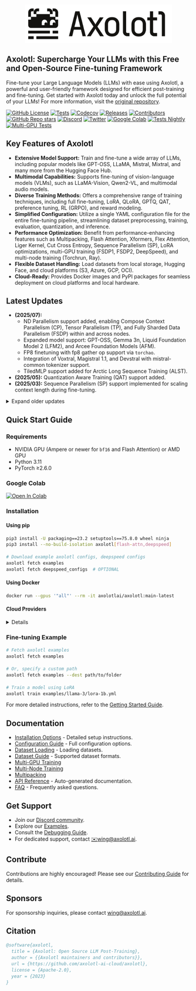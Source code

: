 <p align="center">
    <picture>
        <source media="(prefers-color-scheme: dark)" srcset="https://raw.githubusercontent.com/axolotl-ai-cloud/axolotl/887513285d98132142bf5db2a74eb5e0928787f1/image/axolotl_logo_digital_white.svg">
        <source media="(prefers-color-scheme: light)" srcset="https://raw.githubusercontent.com/axolotl-ai-cloud/axolotl/887513285d98132142bf5db2a74eb5e0928787f1/image/axolotl_logo_digital_black.svg">
        <img alt="Axolotl" src="https://raw.githubusercontent.com/axolotl-ai-cloud/axolotl/887513285d98132142bf5db2a74eb5e0928787f1/image/axolotl_logo_digital_black.svg" width="400" height="104" style="max-width: 100%;">
    </picture>
</p>

## Axolotl: Supercharge Your LLMs with this Free and Open-Source Fine-tuning Framework

Fine-tune your Large Language Models (LLMs) with ease using Axolotl, a powerful and user-friendly framework designed for efficient post-training and fine-tuning.  Get started with Axolotl today and unlock the full potential of your LLMs!  For more information, visit the [original repository](https://github.com/axolotl-ai-cloud/axolotl).

[![GitHub License](https://img.shields.io/github/license/axolotl-ai-cloud/axolotl.svg?color=blue)](https://github.com/axolotl-ai-cloud/axolotl/blob/main/LICENSE)
[![Tests](https://github.com/axolotl-ai-cloud/axolotl/actions/workflows/tests.yml/badge.svg)](https://github.com/axolotl-ai-cloud/axolotl/actions/workflows/tests.yml)
[![Codecov](https://codecov.io/gh/axolotl-ai-cloud/axolotl/branch/main/graph/badge.svg)](https://codecov.io/gh/axolotl-ai-cloud/axolotl)
[![Releases](https://img.shields.io/github/release/axolotl-ai-cloud/axolotl.svg)](https://github.com/axolotl-ai-cloud/axolotl/releases)
[![Contributors](https://img.shields.io/github/contributors-anon/axolotl-ai-cloud/axolotl?color=yellow&style=flat-square)](https://github.com/axolotl-ai-cloud/axolotl/graphs/contributors)
[![GitHub Repo stars](https://img.shields.io/github/stars/axolotl-ai-cloud/axolotl)](https://github.com/axolotl-ai-cloud/axolotl)
[![Discord](https://img.shields.io/badge/discord-7289da.svg?style=flat-square&logo=discord)](https://discord.com/invite/HhrNrHJPRb)
[![Twitter](https://img.shields.io/twitter/follow/axolotl_ai?style=social)](https://twitter.com/axolotl_ai)
[![Google Colab](https://colab.research.google.com/assets/colab-badge.svg)](https://colab.research.google.com/github/axolotl-ai-cloud/axolotl/blob/main/examples/colab-notebooks/colab-axolotl-example.ipynb)
[![Tests Nightly](https://github.com/axolotl-ai-cloud/axolotl/actions/workflows/tests-nightly.yml/badge.svg)](https://github.com/axolotl-ai-cloud/axolotl/actions/workflows/tests-nightly.yml)
[![Multi-GPU Tests](https://github.com/axolotl-ai-cloud/axolotl/actions/workflows/multi-gpu-e2e.yml/badge.svg)](https://github.com/axolotl-ai-cloud/axolotl/actions/workflows/multi-gpu-e2e.yml)


## Key Features of Axolotl

*   **Extensive Model Support:** Train and fine-tune a wide array of LLMs, including popular models like GPT-OSS, LLaMA, Mistral, Mixtral, and many more from the Hugging Face Hub.
*   **Multimodal Capabilities:** Supports fine-tuning of vision-language models (VLMs), such as LLaMA-Vision, Qwen2-VL, and multimodal audio models.
*   **Diverse Training Methods:** Offers a comprehensive range of training techniques, including full fine-tuning, LoRA, QLoRA, GPTQ, QAT, preference tuning, RL (GRPO), and reward modeling.
*   **Simplified Configuration:** Utilize a single YAML configuration file for the entire fine-tuning pipeline, streamlining dataset preprocessing, training, evaluation, quantization, and inference.
*   **Performance Optimization:** Benefit from performance-enhancing features such as Multipacking, Flash Attention, Xformers, Flex Attention, Liger Kernel, Cut Cross Entropy, Sequence Parallelism (SP), LoRA optimizations, multi-GPU training (FSDP1, FSDP2, DeepSpeed), and multi-node training (Torchrun, Ray).
*   **Flexible Dataset Handling:** Load datasets from local storage, Hugging Face, and cloud platforms (S3, Azure, GCP, OCI).
*   **Cloud-Ready:** Provides Docker images and PyPI packages for seamless deployment on cloud platforms and local hardware.

## Latest Updates

*   **(2025/07):**
    *   ND Parallelism support added, enabling Compose Context Parallelism (CP), Tensor Parallelism (TP), and Fully Sharded Data Parallelism (FSDP) within and across nodes.
    *   Expanded model support: GPT-OSS, Gemma 3n, Liquid Foundation Model 2 (LFM2), and Arcee Foundation Models (AFM).
    *   FP8 finetuning with fp8 gather op support via `torchao`.
    *   Integration of Voxtral, Magistral 1.1, and Devstral with mistral-common tokenizer support.
    *   TiledMLP support added for Arctic Long Sequence Training (ALST).
*   **(2025/05):** Quantization Aware Training (QAT) support added.
*   **(2025/03):** Sequence Parallelism (SP) support implemented for scaling context length during fine-tuning.

<details>
<summary>Expand older updates</summary>

*   **(2025/06):** Magistral with mistral-common tokenizer support added.
*   **(2025/04):** Llama 4 support added.
*   **(2025/03):** (Beta) Fine-tuning Multimodal models is now supported.
*   **(2025/02):** LoRA optimizations added for reduced memory usage and improved training speed.  GRPO support added.
*   **(2025/01):** Reward Modelling / Process Reward Modelling fine-tuning support added.
</details>


## Quick Start Guide

### Requirements

*   NVIDIA GPU (Ampere or newer for `bf16` and Flash Attention) or AMD GPU
*   Python 3.11
*   PyTorch ≥2.6.0

### Google Colab

[![Open In Colab](https://colab.research.google.com/assets/colab-badge.svg)](https://colab.research.google.com/github/axolotl-ai-cloud/axolotl/blob/main/examples/colab-notebooks/colab-axolotl-example.ipynb#scrollTo=msOCO4NRmRLa)

### Installation

#### Using pip

```bash
pip3 install -U packaging==23.2 setuptools==75.8.0 wheel ninja
pip3 install --no-build-isolation axolotl[flash-attn,deepspeed]

# Download example axolotl configs, deepspeed configs
axolotl fetch examples
axolotl fetch deepspeed_configs  # OPTIONAL
```

#### Using Docker

```bash
docker run --gpus '"all"' --rm -it axolotlai/axolotl:main-latest
```

#### Cloud Providers

<details>

-   [RunPod](https://runpod.io/gsc?template=v2ickqhz9s&ref=6i7fkpdz)
-   [Vast.ai](https://cloud.vast.ai?ref_id=62897&template_id=bdd4a49fa8bce926defc99471864cace&utm_source=github&utm_medium=developer_community&utm_campaign=template_launch_axolotl&utm_content=readme)
-   [PRIME Intellect](https://app.primeintellect.ai/dashboard/create-cluster?image=axolotl&location=Cheapest&security=Cheapest&show_spot=true)
-   [Modal](https://www.modal.com?utm_source=github&utm_medium=github&utm_campaign=axolotl)
-   [Novita](https://novita.ai/gpus-console?templateId=311)
-   [JarvisLabs.ai](https://jarvislabs.ai/templates/axolotl)
-   [Latitude.sh](https://latitude.sh/blueprint/989e0e79-3bf6-41ea-a46b-1f246e309d5c)

</details>

### Fine-tuning Example

```bash
# Fetch axolotl examples
axolotl fetch examples

# Or, specify a custom path
axolotl fetch examples --dest path/to/folder

# Train a model using LoRA
axolotl train examples/llama-3/lora-1b.yml
```

For more detailed instructions, refer to the [Getting Started Guide](https://docs.axolotl.ai/docs/getting-started.html).

## Documentation

*   [Installation Options](https://docs.axolotl.ai/docs/installation.html) - Detailed setup instructions.
*   [Configuration Guide](https://docs.axolotl.ai/docs/config-reference.html) - Full configuration options.
*   [Dataset Loading](https://docs.axolotl.ai/docs/dataset_loading.html) - Loading datasets.
*   [Dataset Guide](https://docs.axolotl.ai/docs/dataset-formats/) - Supported dataset formats.
*   [Multi-GPU Training](https://docs.axolotl.ai/docs/multi-gpu.html)
*   [Multi-Node Training](https://docs.axolotl.ai/docs/multi-node.html)
*   [Multipacking](https://docs.axolotl.ai/docs/multipack.html)
*   [API Reference](https://docs.axolotl.ai/docs/api/) - Auto-generated documentation.
*   [FAQ](https://docs.axolotl.ai/docs/faq.html) - Frequently asked questions.

## Get Support

*   Join our [Discord community](https://discord.gg/HhrNrHJPRb).
*   Explore our [Examples](https://github.com/axolotl-ai-cloud/axolotl/tree/main/examples/).
*   Consult the [Debugging Guide](https://docs.axolotl.ai/docs/debugging.html).
*   For dedicated support, contact [✉️wing@axolotl.ai](mailto:wing@axolotl.ai).

## Contribute

Contributions are highly encouraged!  Please see our [Contributing Guide](https://github.com/axolotl-ai-cloud/axolotl/blob/main/.github/CONTRIBUTING.md) for details.

## Sponsors

For sponsorship inquiries, please contact [wing@axolotl.ai](mailto:wing@axolotl.ai).

## Citation

```bibtex
@software{axolotl,
  title = {Axolotl: Open Source LLM Post-Training},
  author = {{Axolotl maintainers and contributors}},
  url = {https://github.com/axolotl-ai-cloud/axolotl},
  license = {Apache-2.0},
  year = {2023}
}